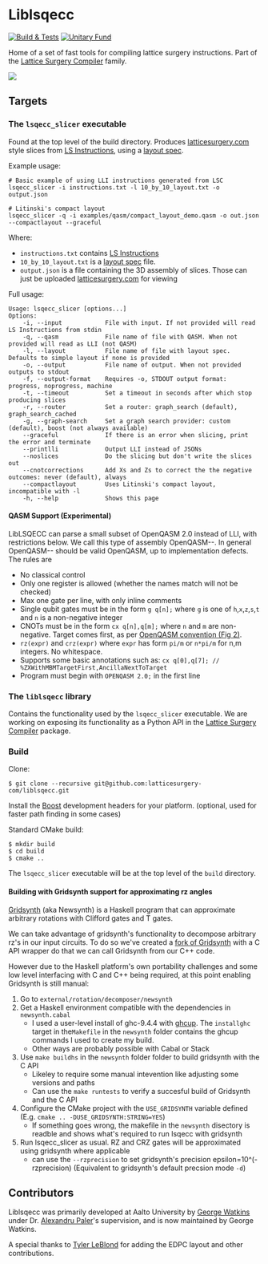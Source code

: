 # Liblsqecc

[![Build & Tests](https://github.com/latticesurgery-com/liblsqecc/actions/workflows/build_and_test.yml/badge.svg)](https://github.com/latticesurgery-com/liblsqecc/actions/workflows/build_and_test.yml)
[![Unitary Fund](https://img.shields.io/badge/Supported%20By-Unitary%20Fund-FFFF00.svg)](https://unitary.fund)

Home of a set of fast tools for compiling lattice surgery instructions. Part of the [Lattice Surgery Compiler](https://github.com/latticesurgery-com/lattice-surgery-compiler) family.

![](https://user-images.githubusercontent.com/36427091/193476068-eddfea28-3d91-4398-8de4-3a55bb43faa7.gif)

## Targets
### The `lsqecc_slicer` executable

Found at the top level of the build directory. Produces [latticesurgery.com](https://latticesurgery.com) style slices from [LS Instructions](https://github.com/latticesurgery-com/lattice-surgery-compiler/issues/246), using a [layout spec](https://github.com/latticesurgery-com/lattice-surgery-compiler/issues/250).
 
Example usage: 

```shell
# Basic example of using LLI instructions generated from LSC
lsqecc_slicer -i instructions.txt -l 10_by_10_layout.txt -o output.json

# Litinski's compact layout
lsqecc_slicer -q -i examples/qasm/compact_layout_demo.qasm -o out.json --compactlayout --graceful
```
Where:
 * `instructions.txt` contains [LS Instructions](https://github.com/latticesurgery-com/lattice-surgery-compiler/issues/246)
 * `10_by_10_layout.txt` is a [layout spec](https://github.com/latticesurgery-com/lattice-surgery-compiler/issues/250) file.
 * `output.json` is a file containing the 3D assembly of slices. Those can just be uploaded [latticesurgery.com](https://latticesurgery.com) for viewing

Full usage:
```
Usage: lsqecc_slicer [options...]
Options:
    -i, --input            File with input. If not provided will read LS Instructions from stdin
    -q, --qasm             File name of file with QASM. When not provided will read as LLI (not QASM)
    -l, --layout           File name of file with layout spec. Defaults to simple layout if none is provided
    -o, --output           File name of output. When not provided outputs to stdout
    -f, --output-format    Requires -o, STDOUT output format: progress, noprogress, machine
    -t, --timeout          Set a timeout in seconds after which stop producing slices
    -r, --router           Set a router: graph_search (default), graph_search_cached
    -g, --graph-search     Set a graph search provider: custom (default), boost (not always available)
    --graceful             If there is an error when slicing, print the error and terminate
    --printlli             Output LLI instead of JSONs
    --noslices             Do the slicing but don't write the slices out
    --cnotcorrections      Add Xs and Zs to correct the the negative outcomes: never (default), always
    --compactlayout        Uses Litinski's compact layout, incompatible with -l
    -h, --help             Shows this page           
```
#### QASM Support (Experimental)
LibLSQECC can parse a small subset of OpenQASM 2.0 instead of LLI, with restrictions below. We call this type of assembly OpenQASM--. In general OpenQASM-- should be valid OpenQASM, up to implementation defects. The rules are 
 * No classical control
 * Only one register is allowed (whether the names match will not be checked)
 * Max one gate per line, with only inline comments
 * Single qubit gates must be in the form `g q[n];` where `g` is one of `h`,`x`,`z`,`s`,`t` and `n` is a non-negative integer
 * CNOTs must be in the form `cx q[n],q[m];` where `n` and `m` are non-negative. Target comes first, as per [OpenQASM convention (Fig 2)](https://arxiv.org/pdf/1707.03429.pdf).
 * `rz(expr)` and `crz(expr)` where `expr` has form `pi/m` or `n*pi/m` for n,m integers. No whitespace.
 * Supports some basic annotations such as: `cx q[0],q[7]; // %ZXWithMBMTargetFirst,AncillaNextToTarget`
 * Program must begin with `OPENQASM 2.0;` in the first line

### The `liblsqecc` library

Contains the functionality used by the `lsqecc_slicer` executable. We are working on exposing its functionality as a Python API in the [Lattice Surgery Compiler](https://github.com/latticesurgery-com/lattice-surgery-compiler) package.

### Build
Clone:
```shell
$ git clone --recursive git@github.com:latticesurgery-com/liblsqecc.git 
```

Install the [Boost](https://www.boost.org/) development headers for your platform. (optional, used for faster path finding in some cases)

Standard CMake build:
```shell
$ mkdir build
$ cd build
$ cmake ..
```

The `lsqecc_slicer` executable will be at the top level of the `build` directory.

#### Building with Gridsynth support for approximating rz angles

[Gridsynth](https://www.mathstat.dal.ca/~selinger/newsynth/) (aka Newsynth) is a Haskell program that can approximate arbitrary rotations with Clifford gates and T gates.

We can take advantage of gridsynth's functionality to decompose arbitrary rz's in our input circuits. To do so we've created a [fork of Gridsynth](https://github.com/latticesurgery-com/rotation-decomposer/tree/main/newsynth) with a C API wrapper do that we can call Gridsynth from our C++ code.

However due to the Haskell platform's own portability challenges and some low level interfacing with C and C++ being required, at this point enabling Gridsynth is still manual:

 1. Go to `external/rotation/decomposer/newsynth`
 2. Get a Haskell environment compatible with the dependencies in `newsynth.cabal`
    * I used a user-level install of ghc-9.4.4 with [ghcup](https://www.haskell.org/ghcup/). The `installghc` target in the`Makefile` in the `newsynth` folder contains the ghcup commands I used to create my build.
    * Other ways are probably possible with Cabal or Stack
 3. Use `make buildhs` in the `newsynth` folder folder to build gridsynth with the C API
    * Likeley to require some manual intevention like adjusting some versions and paths
    * Can use the `make runtests` to verify a succesful build of Gridsynth and the C API
4. Configure the CMake project with the `USE_GRIDSYNTH` variable defined (E.g. `cmake .. -DUSE_GRIDSYNTH:STRING=YES`)
    * If something goes wrong, the makefile in the `newsynth` disectory is readble and shows what's required to run lsqecc with gridsynth
5. Run lsqecc_slicer as usual. RZ and CRZ gates will be approximated using gridsynth where applicable
    * can use the `--rzprecision` to set gridsynth's precision epsilon=10^(-rzprecision) (Equivalent to gridsynth's default precsion mode `-d`)

## Contributors

Liblsqecc was primarily developed at Aalto University by [George Watkins](https://github.com/gwwatkin) under Dr. [Alexandru Paler](https://github.com/alexandrupaler)'s supervision, and is now maintained by George Watkins.

A special thanks to [Tyler LeBlond](https://github.com/tylerrleblond) for adding the EDPC layout and other contributions.
